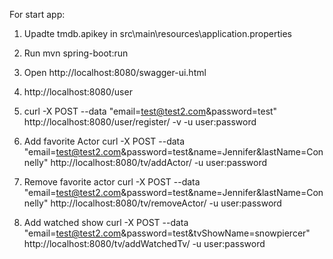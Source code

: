 For start app: 
1. Upadte tmdb.apikey in src\main\resources\application.properties
2. Run mvn spring-boot:run
3. Open http://localhost:8080/swagger-ui.html 

4. http://localhost:8080/user
5. curl -X POST --data "email=test@test2.com&password=test" http://localhost:8080/user/register/ -v -u user:password

6. Add favorite Actor
curl -X POST --data "email=test@test2.com&password=test&name=Jennifer&lastName=Connelly" http://localhost:8080/tv/addActor/ -u user:password
7. Remove favorite actor
curl -X POST --data "email=test@test2.com&password=test&name=Jennifer&lastName=Connelly" http://localhost:8080/tv/removeActor/ -u user:password
8. Add watched show
curl -X POST --data "email=test@test2.com&password=test&tvShowName=snowpiercer" http://localhost:8080/tv/addWatchedTv/ -u user:password
